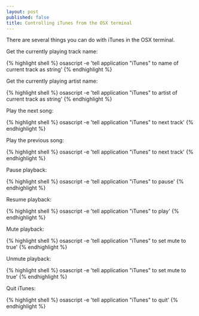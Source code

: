 ```yaml
---
layout: post
published: false
title: Controlling iTunes from the OSX terminal
---
```

There are several things you can do with iTunes in the OSX terminal.

Get the currently playing track name:

{% highlight shell %}
osascript -e 'tell application "iTunes" to name of current track as string'
{% endhighlight %}

Get the currently playing artist name:

{% highlight shell %}
osascript -e 'tell application "iTunes" to artist of current track as string'
{% endhighlight %}

Play the next song:

{% highlight shell %}
osascript -e 'tell application "iTunes" to next track'
{% endhighlight %}

Play the previous song:

{% highlight shell %}
osascript -e 'tell application "iTunes" to next track'
{% endhighlight %}

Pause playback:

{% highlight shell %}
osascript -e 'tell application "iTunes" to pause'
{% endhighlight %}

Resume playback:

{% highlight shell %}
osascript -e 'tell application "iTunes" to play'
{% endhighlight %}

Mute playback:

{% highlight shell %}
osascript -e 'tell application "iTunes" to set mute to true'
{% endhighlight %}

Unmute playback:

{% highlight shell %}
osascript -e 'tell application "iTunes" to set mute to true'
{% endhighlight %}

Quit iTunes:

{% highlight shell %}
osascript -e 'tell application "iTunes" to quit'
{% endhighlight %}

